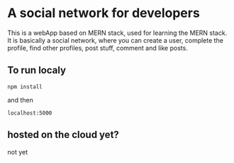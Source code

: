 # A social network for developers

This is a webApp based on MERN stack,
used for learning the MERN stack.
It is basically a social network, where you can
create a user, complete the profile, find other profiles,
post stuff, comment and like posts.

## To run localy

```
npm install
```

and then

```
localhost:5000
```

## hosted on the cloud yet?

not yet
